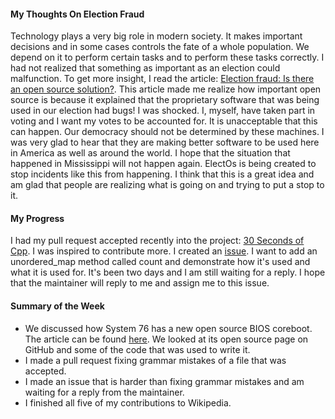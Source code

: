 #### My Thoughts On Election Fraud

Technology plays a very big role in modern society. It makes important decisions and in some cases controls the fate of a whole population. We depend on it to perform certain tasks and to perform these tasks correctly. 
I had not realized that something as important as an election could malfunction. To get more insight, 
I read the article:
[Election fraud: Is there an open source solution?](https://opensource.com/article/19/9/voting-fraud-open-source-solution?).
This article made me realize how important open source is because it explained that the proprietary software that was being used in our election had bugs! I was shocked. I, myself, have taken part in voting and I want my votes to be accounted for. 
It is unacceptable that this can happen. Our democracy should not be determined by these machines. I was very glad to hear that they are making better software to be used here in America as well as around the world. I hope that the situation that happened in Mississippi will not happen again. ElectOs is being created to stop incidents like this from happening. I think
that this is a great idea and am glad that people are realizing what is going on and trying to put a stop to it. 

#### My Progress

I had my pull request accepted recently into the project: 
[30 Seconds of Cpp](https://github.com/Bhupesh-V/30-seconds-of-cpp/issues). I was inspired to contribute more. I created an 
[issue](https://github.com/Bhupesh-V/30-seconds-of-cpp/issues/448). I want to add an unordered_map method called count and demonstrate how it's used and what it is used for. It's been two days and I am still waiting for a reply. I hope that
the maintainer will reply to me and assign me to this issue. 

#### Summary of the Week

* We discussed how System 76 has a new open source BIOS coreboot. The article can be found [here](https://opensource.com/article/19/11/coreboot-system76-laptops?utm_campaign=intrel). We looked at its open source page on GitHub and 
some of the code that was used to write it. 
* I made a pull request fixing grammar mistakes of a file that was accepted. 
* I made an issue that is harder than fixing grammar mistakes and am waiting for a reply from the maintainer.
* I finished all five of my contributions to Wikipedia. 
